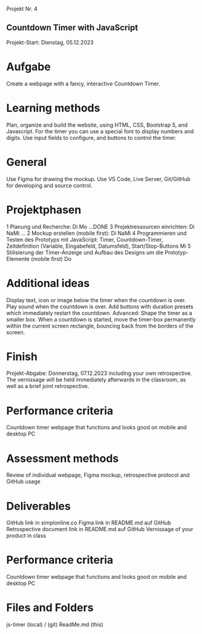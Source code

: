 Projekt Nr. 4
## Countdown Timer with JavaScript
Projekt-Start: Dienstag, 05.12.2023
# Aufgabe
Create a webpage with a fancy, interactive Countdown Timer.

# Learning methods
Plan, organize and build the website, 
using HTML, CSS, Bootstrap 5, and Javascript. 
For the timer you can use a special font to display numbers and digits. 
Use input fields to configure, and buttons to control the timer.

# General
Use Figma for drawing the mockup.
Use VS Code, Live Server, Git/GitHub for developing and source control.

# Projektphasen
1 Planung und Recherche:            Di Mo    ...DONE
3 Projektressourcen einrichten:     Di NaMi  ...
2 Mockup erstellen (mobile first):  Di NaMi
4 Programmieren und Testen des Prototyps mit JavaScript: 
   Timer, Countdown-Timer, Zeitdefinition (Variable, Eingabefeld, Datumsfeld), Start/Stop-Buttons  Mi
5 Stilisierung der Timer-Anzeige und Aufbau des Designs um die Prototyp-Elemente (mobile first)    Do

# Additional ideas
Display text, icon or image below the timer when the countdown is over.
Play sound when the countdown is over.
Add buttons with duration presets which immediately restart the countdown.
Advanced: Shape the timer as a smaller box. When a countdown is started, 
move the timer-box permanently within the current screen rectangle, 
bouncing back from the borders of the screen.

# Finish
Projekt-Abgabe: Donnerstag, 07.12.2023
including your own retrospective. 
The vernissage will be held immediately afterwards in the classroom, 
as well as a brief joint retrospective.

# Performance criteria
Countdown timer webpage that functions and looks good on mobile and desktop PC

# Assessment methods
Review of individual webpage, Figma mockup, retrospective protocol and GitHub usage

# Deliverables
GitHub link in simplonline.co
Figma link in README.md auf GitHub
Retrospective document link in README.md auf GitHub
Vernissage of your product in class

# Performance criteria
Countdown timer webpage that functions and looks good on mobile and desktop PC

# Files and Folders
js-timer (local) / (git)
ReadMe.md (this)